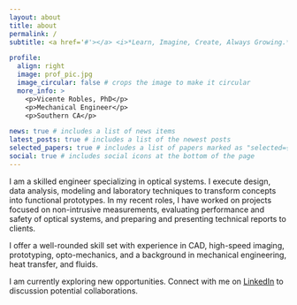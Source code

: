 ```yaml
---
layout: about
title: about
permalink: /
subtitle: <a href='#'></a> <i>*Learn, Imagine, Create, Always Growing.*</i>

profile:
  align: right
  image: prof_pic.jpg
  image_circular: false # crops the image to make it circular
  more_info: >
    <p>Vicente Robles, PhD</p>
    <p>Mechanical Engineer</p>
    <p>Southern CA</p>

news: true # includes a list of news items
latest_posts: true # includes a list of the newest posts
selected_papers: true # includes a list of papers marked as "selected={true}"
social: true # includes social icons at the bottom of the page
---
```


I am a skilled engineer specializing in optical systems. I execute design, data analysis, modeling and laboratory techniques to transform concepts into functional prototypes. In my recent roles, I have worked on projects focused on non-intrusive measurements, evaluating performance and safety of optical systems, and preparing and presenting technical reports to clients. 

I offer a well-rounded skill set with experience in CAD, high-speed imaging, prototyping, opto-mechanics, and a background in mechanical engineering, heat transfer, and fluids. 

I am currently exploring new opportunities. Connect with me on [LinkedIn](https://www.linkedin.com/in/roblesvicente/) to discussion potential collaborations.

<!---
  Put your address / P.O. box / other info right below your picture. You can also disable any of these elements by editing `profile` property of the YAML header of your `_pages/about.md`. Edit `_bibliography/papers.bib` and Jekyll will render your [publications page](/al-folio/publications/) automatically.


Link to your social media connections, too. This theme is set up to use [Font Awesome icons](https://fontawesome.com/) and [Academicons](https://jpswalsh.github.io/academicons/), like the ones below. Add your Facebook, Twitter, LinkedIn, Google Scholar, or just disable all of them.
--->
